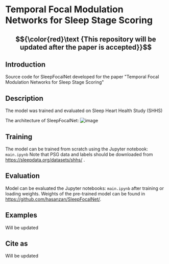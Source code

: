 # Temporal Focal Modulation Networks for Sleep Stage Scoring

## $${\color{red}\text {This repository will be updated after the paper is accepted}}$$

## Introduction
Source code for SleepFocalNet developed for the paper "Temporal Focal Modulation Networks for Sleep Stage Scoring"

## Description
The model was trained and evaluated on Sleep Heart Health Study (SHHS)

The architecture of SleepFocalNet:
![image](https://github.com/user-attachments/assets/fc315cc0-3fff-4ffd-97a1-85b7a3c94468)

## Training
The model can be trained from scratch using the Jupyter notebook: `main.ipynb` Note that PSG data and labels should be downloaded from https://sleepdata.org/datasets/shhs/ . 

## Evaluation
Model can be evaluated the Jupyter notebooks: `main.ipynb` after training or loading weights. Weights of the pre-trained model can be found in https://github.com/hasanzan/SleepFocalNet/.

## Examples
Will be updated

## Cite as
Will be updated 
